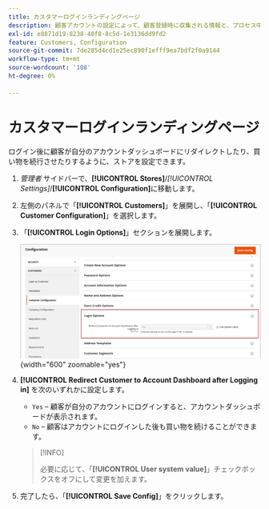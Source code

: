 ```yaml
---
title: カスタマーログインランディングページ
description: 顧客アカウントの設定によって、顧客登録時に収集される情報と、プロセス中に顧客が使用できるエクスペリエンスが決まります。
exl-id: e8871d19-8238-40f8-8c5d-1e3136dd9fd2
feature: Customers, Configuration
source-git-commit: 7de285d4cd1e25ec890f1efff9ea7bdf2f0a9144
workflow-type: tm+mt
source-wordcount: '108'
ht-degree: 0%

---
```


# カスタマーログインランディングページ

ログイン後に顧客が自分のアカウントダッシュボードにリダイレクトしたり、買い物を続行させたりするように、ストアを設定できます。

1. _管理者_ サイドバーで、**[!UICONTROL Stores]**/_[!UICONTROL Settings]_/**[!UICONTROL Configuration]**&#x200B;に移動します。

1. 左側のパネルで「**[!UICONTROL Customers]**」を展開し、「**[!UICONTROL Customer Configuration]**」を選択します。

1. 「**[!UICONTROL Login Options]**」セクションを展開します。

   ![&#x200B; ログインオプション &#x200B;](assets/customer-configuration-login-options.png){width="600" zoomable="yes"}

1. **[!UICONTROL Redirect Customer to Account Dashboard after Logging in]** を次のいずれかに設定します。

   - `Yes` – 顧客が自分のアカウントにログインすると、アカウントダッシュボードが表示されます。
   - `No` – 顧客はアカウントにログインした後も買い物を続けることができます。

   >[!INFO]
   >
   >必要に応じて、「**[!UICONTROL User system value]**」チェックボックスをオフにして変更を加えます。

1. 完了したら、「**[!UICONTROL Save Config]**」をクリックします。
